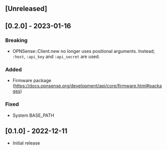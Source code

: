 ## [Unreleased]

## [0.2.0] - 2023-01-16

### Breaking

- OPNSense::Client.new no longer uses positional arguments. Instead; `:host`, `:api_key` and `:api_secret` are used.

### Added

- Firmware package (https://docs.opnsense.org/development/api/core/firmware.html#packages)

### Fixed

- System BASE_PATH

## [0.1.0] - 2022-12-11

- Initial release
